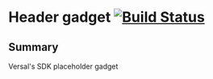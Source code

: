 # Header gadget [![Build Status](https://travis-ci.com/Versal/frontend-sdk-gadget.svg?token=RD5uZywivEqmiHQ4nPMo&branch=master)](https://travis-ci.com/Versal/frontend-sdk-gadget)

## Summary

Versal's SDK placeholder gadget
